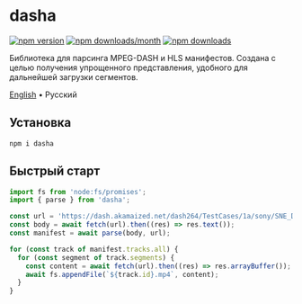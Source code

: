 # dasha

[![npm version](https://img.shields.io/npm/v/dasha?style=flat&color=white)](https://www.npmjs.com/package/dasha)
[![npm downloads/month](https://img.shields.io/npm/dm/dasha?style=flat&color=white)](https://www.npmjs.com/package/dasha)
[![npm downloads](https://img.shields.io/npm/dt/dasha?style=flat&color=white)](https://www.npmjs.com/package/dasha)

Библиотека для парсинга MPEG-DASH и HLS манифестов. Создана с целью получения упрощенного представления, удобного для дальнейшей загрузки сегментов.

<div align="left">
  <a href="https://github.com/vitalygashkov/dasha/tree/main/README.md">English</a> •
  <span>Русский</span>
</div>

## Установка

```shell
npm i dasha
```

## Быстрый старт

```js
import fs from 'node:fs/promises';
import { parse } from 'dasha';

const url = 'https://dash.akamaized.net/dash264/TestCases/1a/sony/SNE_DASH_SD_CASE1A_REVISED.mpd';
const body = await fetch(url).then((res) => res.text());
const manifest = await parse(body, url);

for (const track of manifest.tracks.all) {
  for (const segment of track.segments) {
    const content = await fetch(url).then((res) => res.arrayBuffer());
    await fs.appendFile(`${track.id}.mp4`, content);
  }
}
```
